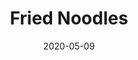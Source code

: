--- 
title: "Fried Noodles"
date: 2020-05-09
categories: arrangements
composer: "Pink Guy/George Miller"
pdf-link: fried-noodles-pink-guy-piano-arr-alex-kappen-may-2020.pdf
pdf-lyric: #
yt-link: https://www.youtube.com/watch?v=8Ac-5MkWIeU
muse-link: https://musescore.com/user/28025112/scores/6138621
---